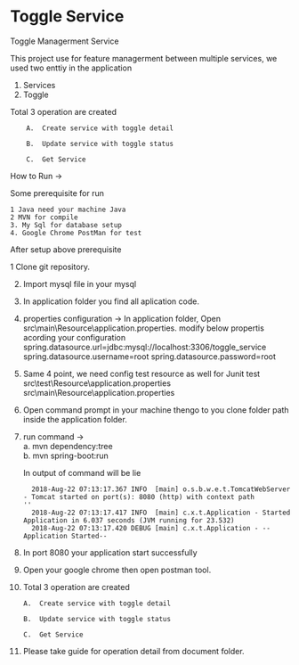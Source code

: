 # Toggle Service
Toggle Managerment Service

This project use for feature managerment between multiple services, we used two enttiy in the application

1. Services</br>
2. Toggle

Total 3 operation are created 
        
        A.  Create service with toggle detail
        
        B.  Update service with toggle status
        
        C.  Get Service
  
How to Run  ->

  Some prerequisite for run</br>
  
    1 Java need your machine Java
    2 MVN for compile
    3. My Sql for database setup
    4. Google Chrome PostMan for test
    
After setup above prerequisite

  1 Clone git repository.
  
  2. Import mysql file in your mysql
  
  3. In application folder you find all aplication code.
  
  4. properties configuration -> In application folder, Open src\main\Resource\application.properties. modify below propertis acording your configuration 
      spring.datasource.url=jdbc:mysql://localhost:3306/toggle_service
      spring.datasource.username=root
      spring.datasource.password=root
 5. Same 4 point, we need config test resource as well for Junit test src\test\Resource\application.properties src\main\Resource\application.properties  
 
 6. Open command prompt in your machine thengo to you clone folder path inside the application folder.
 7. run command -> 
      <br>
      a. mvn dependency:tree
     <br> 
      b. mvn spring-boot:run
      
      In output of command will be lie 
      
          2018-Aug-22 07:13:17.367 INFO  [main] o.s.b.w.e.t.TomcatWebServer - Tomcat started on port(s): 8080 (http) with context path            ''
          2018-Aug-22 07:13:17.417 INFO  [main] c.x.t.Application - Started Application in 6.037 seconds (JVM running for 23.532)
          2018-Aug-22 07:13:17.420 DEBUG [main] c.x.t.Application - --Application Started--
          
8. In port 8080 your application start successfully        

9. Open your google chrome then open postman tool.

10. Total 3 operation are created 
        
        A.  Create service with toggle detail
        
        B.  Update service with toggle status
        
        C.  Get Service
        
11. Please take guide for operation detail from document folder.
 
 
 
 
    
